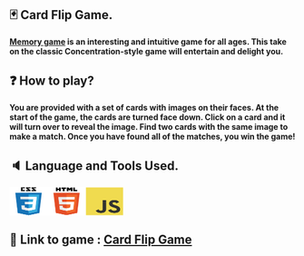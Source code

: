 ## 🃏 Card Flip Game.

**[Memory game]( https://anshika1806.github.io/CardFlip_Game/) is an interesting and intuitive game for all ages. This take on the classic Concentration-style game will entertain and delight you.** 

## ❓ How to play?
**You are provided with a set of cards with images on their faces. At the start of the game, the cards are turned face down. Click on a card and it will turn over to reveal the image. Find two cards with the same image to make a match. Once you have found all of the matches, you win the game!**
<!-- 
## 📷 Screenshots.
<p align= "center"><img src="https://user-images.githubusercontent.com/71388350/136440690-85b114a3-fa63-479a-86da-2546e44546c6.png" width="683" height="384"></p>
<p align= "center"><img src="https://user-images.githubusercontent.com/71388350/136441786-c344ad0e-635c-472a-9884-20853181aae1.png" width="683" height="384"></p>
<p align= "center"><img src="https://user-images.githubusercontent.com/71388350/136441841-277a683a-cf33-430e-ae5a-3b18d4cd1d66.png" width="683" height="384"></p> -->

## 🔈 Language and Tools Used.
<img align="center" src="https://raw.githubusercontent.com/devicons/devicon/master/icons/css3/css3-original-wordmark.svg" alt="CSS" height="50" width="67"/><img align="center" src="https://raw.githubusercontent.com/devicons/devicon/master/icons/html5/html5-original-wordmark.svg" alt="HTML" height="50" width="67"/><img align="center" src="https://raw.githubusercontent.com/devicons/devicon/master/icons/javascript/javascript-original.svg" alt="CSS" height="50" width="67"/>

## 🔗 Link to game : [Card Flip Game](https://anshika1806.github.io/CardFlip_Game/) 

